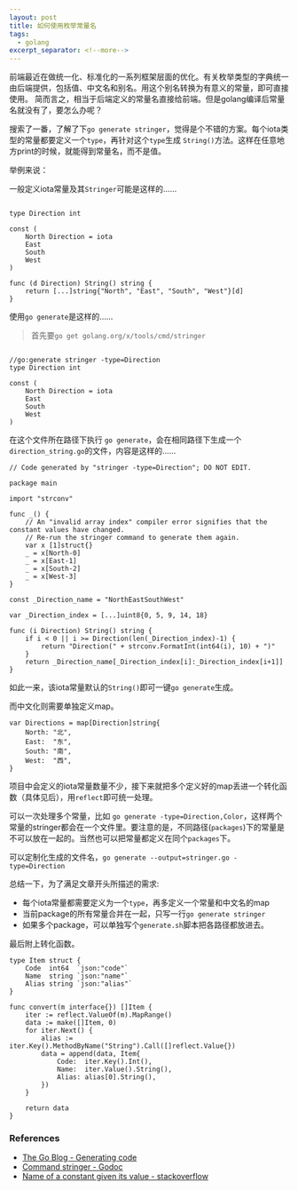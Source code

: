 ```yaml
---
layout: post
title: 如何使用枚举常量名
tags:
  - golang
excerpt_separator: <!--more-->
---
```


前端最近在做统一化、标准化的一系列框架层面的优化。有关枚举类型的字典统一由后端提供，包括值、中文名和别名。用这个别名转换为有意义的常量，即可直接使用。
简而言之，相当于后端定义的常量名直接给前端。但是golang编译后常量名就没有了，要怎么办呢？

搜索了一番，了解了下`go generate stringer`，觉得是个不错的方案。每个iota类型的常量都要定义一个`type`，再针对这个`type`生成 `String()`方法。这样在任意地方print的时候，就能得到常量名，而不是值。

<!--more-->

举例来说：

一般定义iota常量及其`Stringer`可能是这样的……

```golang

type Direction int

const (
    North Direction = iota
    East
    South
    West
)

func (d Direction) String() string {
    return [...]string{"North", "East", "South", "West"}[d]
}
```

使用`go generate`是这样的……

> 首先要`go get golang.org/x/tools/cmd/stringer` 

```golang

//go:generate stringer -type=Direction
type Direction int

const (
    North Direction = iota
    East
    South
    West
)
```

在这个文件所在路径下执行 `go generate`，会在相同路径下生成一个 `direction_string.go`的文件，内容是这样的……

```
// Code generated by "stringer -type=Direction"; DO NOT EDIT.

package main

import "strconv"

func _() {
	// An "invalid array index" compiler error signifies that the constant values have changed.
	// Re-run the stringer command to generate them again.
	var x [1]struct{}
	_ = x[North-0]
	_ = x[East-1]
	_ = x[South-2]
	_ = x[West-3]
}

const _Direction_name = "NorthEastSouthWest"

var _Direction_index = [...]uint8{0, 5, 9, 14, 18}

func (i Direction) String() string {
	if i < 0 || i >= Direction(len(_Direction_index)-1) {
		return "Direction(" + strconv.FormatInt(int64(i), 10) + ")"
	}
	return _Direction_name[_Direction_index[i]:_Direction_index[i+1]]
}
```

如此一来，该iota常量默认的`String()`即可一键`go generate`生成。

而中文化则需要单独定义map。

```
var Directions = map[Direction]string{
	North: "北",
	East:  "东",
	South: "南",
	West:  "西",
}
```

项目中会定义的iota常量数量不少，接下来就把多个定义好的map丢进一个转化函数（具体见后），用`reflect`即可统一处理。

可以一次处理多个常量，比如 `go generate -type=Direction,Color`，这样两个常量的stringer都会在一个文件里。要注意的是，不同路径(`packages`)下的常量是不可以放在一起的。当然也可以把常量都定义在同个`packages`下。

可以定制化生成的文件名，`go generate --output=stringer.go -type=Direction` 

总结一下，为了满足文章开头所描述的需求:
- 每个iota常量都需要定义为一个`type`，再多定义一个常量和中文名的map
- 当前package的所有常量合并在一起，只写一行`go generate stringer`
- 如果多个package，可以单独写个`generate.sh`脚本把各路径都放进去。

最后附上转化函数。

```golang
type Item struct {
	Code  int64  `json:"code"`
	Name  string `json:"name"`
	Alias string `json:"alias"`
}

func convert(m interface{}) []Item {
	iter := reflect.ValueOf(m).MapRange()
	data := make([]Item, 0)
	for iter.Next() {
		alias := iter.Key().MethodByName("String").Call([]reflect.Value{})
		data = append(data, Item{
			Code:  iter.Key().Int(),
			Name:  iter.Value().String(),
			Alias: alias[0].String(),
		})
	}

	return data
}
```

### References
- [The Go Blog - Generating code](https://blog.golang.org/generate)
- [Command stringer - Godoc](https://godoc.org/golang.org/x/tools/cmd/stringer)
- [Name of a constant given its value - stackoverflow](https://stackoverflow.com/a/43150489)
